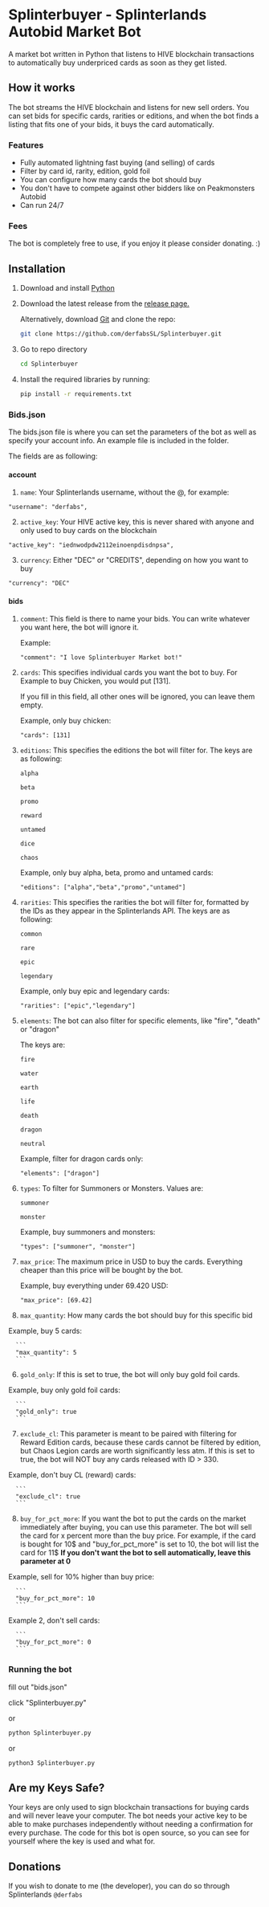 # Splinterbuyer - Splinterlands Autobid Market Bot

A market bot written in Python that listens to HIVE blockchain transactions to automatically buy underpriced cards as soon as they get listed.

## How it works
The bot streams the HIVE blockchain and listens for new sell orders. You can set bids for specific cards, rarities or editions, and when the bot finds a listing that fits one of your bids, it buys the card automatically.

### Features
- Fully automated lightning fast buying (and selling) of cards
- Filter by card id, rarity, edition, gold foil
- You can configure how many cards the bot should buy
- You don't have to compete against other bidders like on Peakmonsters Autobid
- Can run 24/7

### Fees
The bot is completely free to use, if you enjoy it please consider donating. :)

## Installation

1. Download and install [Python](https://www.python.org/)
2. Download the latest release from the [release page.](https://github.com/derfabsSL/Splinterbuyer/releases)
 
    Alternatively, download [Git](https://git-scm.com/) and clone the repo: 

      ```sh
      git clone https://github.com/derfabsSL/Splinterbuyer.git
      ```
3. Go to repo directory
      ```sh
      cd Splinterbuyer
      ```

4. Install the required libraries by running: 
      ```sh
      pip install -r requirements.txt
      ```

### Bids.json
The bids.json file is where you can set the parameters of the bot as well as specify your account info. An example file is included in the folder.

The fields are as following:

#### account

1. `name`: Your Splinterlands username, without the @, for example:
  ```
  "username": "derfabs",
  ```
2. `active_key`: Your HIVE active key, this is never shared with anyone and only used to buy cards on the blockchain
```
"active_key": "iednwodpdw2112einoenpdisdnpsa",
```
3. `currency`: Either "DEC" or "CREDITS", depending on how you want to buy
```
"currency": "DEC"
```
   
#### bids

1. `comment`: This field is there to name your bids. You can write whatever you want here, the bot will ignore it.
              
    Example:

    ```
    "comment": "I love Splinterbuyer Market bot!"
    ```

2. `cards`: This specifies individual cards you want the bot to buy. For Example to buy Chicken, you would put [131].

     If you fill in this field, all other ones will be ignored, you can leave them empty.

     Example, only buy chicken:
      ```
      "cards": [131]
      ```
3. `editions`: This specifies the editions the bot will filter for. The keys are as following: 

   `alpha`

   `beta` 

   `promo`

   `reward` 

   `untamed`

   `dice`

   `chaos`

      Example, only buy alpha, beta, promo and untamed cards:
      ```
      "editions": ["alpha","beta","promo","untamed"]
      ```
4. `rarities`: This specifies the rarities the bot will filter for, formatted by the IDs as they appear in the Splinterlands API. The keys are as following: 

    `common`

    `rare`

    `epic`

    `legendary` 
 
     Example, only buy epic and legendary cards:
     
      ```
      "rarities": ["epic","legendary"]
      ```
5. `elements`: The bot can also filter for specific elements, like "fire", "death" or "dragon" 
   
   The keys are: 

   `fire`

   `water`

   `earth`

   `life`

   `death`

   `dragon`

   `neutral`

    Example, filter for dragon cards only:

    ```
    "elements": ["dragon"]
    ```
5. `types`: To filter for Summoners or Monsters. Values are:
   
   `summoner`

   `monster`

    Example, buy summoners and monsters:

    ```
    "types": ["summoner", "monster"]
    ```

6. `max_price`: The maximum price in USD to buy the cards. Everything cheaper than this price will be bought by the bot.

     Example, buy everything under 69.420 USD:
     
      ```
      "max_price": [69.42]
      ```
7. `max_quantity`: How many cards the bot should buy for this specific bid

  Example, buy 5 cards:
  
      ```
      "max_quantity": 5
      ```
6. `gold_only`: If this is set to true, the bot will only  buy gold foil cards.

  Example, buy only gold foil cards:
  
      ```
      "gold_only": true
      ```
7. `exclude_cl`: This parameter is meant to be paired with filtering for Reward Edition cards, because these cards cannot be filtered by edition, but Chaos Legion cards are worth significantly less atm. If this is set to true, the bot will NOT buy any cards released with ID > 330.
 
Example, don't buy CL (reward) cards:

      ```
      "exclude_cl": true
      ```

8. `buy_for_pct_more`: If you want the bot to put the cards on the market immediately after buying, you can use this parameter. The bot will sell the card for x percent more than the buy price. For example, if the card is bought for 10$ and "buy_for_pct_more" is set to 10, the bot will list the card for 11$
**If you don't want the bot to sell automatically, leave this parameter at 0**

Example, sell for 10% higher than buy price:

      ```
      "buy_for_pct_more": 10
      ```

Example 2, don't sell cards:

      ```
      "buy_for_pct_more": 0
      ```


### Running the bot

fill out "bids.json"

click "Splinterbuyer.py"

or
```sh
python Splinterbuyer.py
```
or
```sh
python3 Splinterbuyer.py
```

## Are my Keys Safe?

Your keys are only used to sign blockchain transactions for buying cards and will never leave your computer.
The bot needs your active key to be able to make purchases independently without needing a confirmation for every purchase.
The code for this bot is open source, so you can see for yourself where the key is used and what for.

## Donations

If you wish to donate to me (the developer), you can do so through Splinterlands
```@derfabs```
